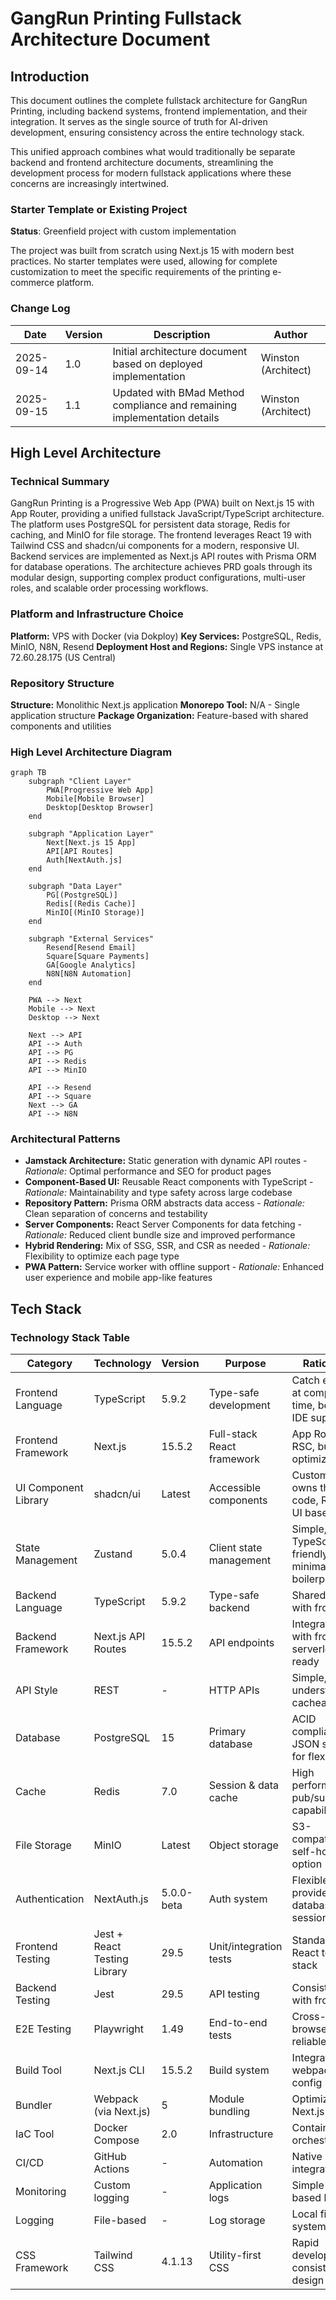 # GangRun Printing Fullstack Architecture Document

## Introduction

This document outlines the complete fullstack architecture for GangRun Printing, including backend systems, frontend implementation, and their integration. It serves as the single source of truth for AI-driven development, ensuring consistency across the entire technology stack.

This unified approach combines what would traditionally be separate backend and frontend architecture documents, streamlining the development process for modern fullstack applications where these concerns are increasingly intertwined.

### Starter Template or Existing Project

**Status**: Greenfield project with custom implementation

The project was built from scratch using Next.js 15 with modern best practices. No starter templates were used, allowing for complete customization to meet the specific requirements of the printing e-commerce platform.

### Change Log

| Date       | Version | Description                                                              | Author              |
| ---------- | ------- | ------------------------------------------------------------------------ | ------------------- |
| 2025-09-14 | 1.0     | Initial architecture document based on deployed implementation           | Winston (Architect) |
| 2025-09-15 | 1.1     | Updated with BMad Method compliance and remaining implementation details | Winston (Architect) |

## High Level Architecture

### Technical Summary

GangRun Printing is a Progressive Web App (PWA) built on Next.js 15 with App Router, providing a unified fullstack JavaScript/TypeScript architecture. The platform uses PostgreSQL for persistent data storage, Redis for caching, and MinIO for file storage. The frontend leverages React 19 with Tailwind CSS and shadcn/ui components for a modern, responsive UI. Backend services are implemented as Next.js API routes with Prisma ORM for database operations. The architecture achieves PRD goals through its modular design, supporting complex product configurations, multi-user roles, and scalable order processing workflows.

### Platform and Infrastructure Choice

**Platform:** VPS with Docker (via Dokploy)
**Key Services:** PostgreSQL, Redis, MinIO, N8N, Resend
**Deployment Host and Regions:** Single VPS instance at 72.60.28.175 (US Central)

### Repository Structure

**Structure:** Monolithic Next.js application
**Monorepo Tool:** N/A - Single application structure
**Package Organization:** Feature-based with shared components and utilities

### High Level Architecture Diagram

```mermaid
graph TB
    subgraph "Client Layer"
        PWA[Progressive Web App]
        Mobile[Mobile Browser]
        Desktop[Desktop Browser]
    end

    subgraph "Application Layer"
        Next[Next.js 15 App]
        API[API Routes]
        Auth[NextAuth.js]
    end

    subgraph "Data Layer"
        PG[(PostgreSQL)]
        Redis[(Redis Cache)]
        MinIO[(MinIO Storage)]
    end

    subgraph "External Services"
        Resend[Resend Email]
        Square[Square Payments]
        GA[Google Analytics]
        N8N[N8N Automation]
    end

    PWA --> Next
    Mobile --> Next
    Desktop --> Next

    Next --> API
    API --> Auth
    API --> PG
    API --> Redis
    API --> MinIO

    API --> Resend
    API --> Square
    Next --> GA
    API --> N8N
```

### Architectural Patterns

- **Jamstack Architecture:** Static generation with dynamic API routes - _Rationale:_ Optimal performance and SEO for product pages
- **Component-Based UI:** Reusable React components with TypeScript - _Rationale:_ Maintainability and type safety across large codebase
- **Repository Pattern:** Prisma ORM abstracts data access - _Rationale:_ Clean separation of concerns and testability
- **Server Components:** React Server Components for data fetching - _Rationale:_ Reduced client bundle size and improved performance
- **Hybrid Rendering:** Mix of SSG, SSR, and CSR as needed - _Rationale:_ Flexibility to optimize each page type
- **PWA Pattern:** Service worker with offline support - _Rationale:_ Enhanced user experience and mobile app-like features

## Tech Stack

### Technology Stack Table

| Category             | Technology                   | Version    | Purpose                    | Rationale                                        |
| -------------------- | ---------------------------- | ---------- | -------------------------- | ------------------------------------------------ |
| Frontend Language    | TypeScript                   | 5.9.2      | Type-safe development      | Catch errors at compile time, better IDE support |
| Frontend Framework   | Next.js                      | 15.5.2     | Full-stack React framework | App Router, RSC, built-in optimization           |
| UI Component Library | shadcn/ui                    | Latest     | Accessible components      | Customizable, owns the code, Radix UI based      |
| State Management     | Zustand                      | 5.0.4      | Client state management    | Simple, TypeScript-friendly, minimal boilerplate |
| Backend Language     | TypeScript                   | 5.9.2      | Type-safe backend          | Shared types with frontend                       |
| Backend Framework    | Next.js API Routes           | 15.5.2     | API endpoints              | Integrated with frontend, serverless-ready       |
| API Style            | REST                         | -          | HTTP APIs                  | Simple, well-understood, cacheable               |
| Database             | PostgreSQL                   | 15         | Primary database           | ACID compliance, JSON support for flexibility    |
| Cache                | Redis                        | 7.0        | Session & data cache       | High performance, pub/sub capability             |
| File Storage         | MinIO                        | Latest     | Object storage             | S3-compatible, self-hosted option                |
| Authentication       | NextAuth.js                  | 5.0.0-beta | Auth system                | Flexible providers, database sessions            |
| Frontend Testing     | Jest + React Testing Library | 29.5       | Unit/integration tests     | Standard React testing stack                     |
| Backend Testing      | Jest                         | 29.5       | API testing                | Consistent with frontend                         |
| E2E Testing          | Playwright                   | 1.49       | End-to-end tests           | Cross-browser, reliable                          |
| Build Tool           | Next.js CLI                  | 15.5.2     | Build system               | Integrated webpack config                        |
| Bundler              | Webpack (via Next.js)        | 5          | Module bundling            | Optimized by Next.js                             |
| IaC Tool             | Docker Compose               | 2.0        | Infrastructure             | Container orchestration                          |
| CI/CD                | GitHub Actions               | -          | Automation                 | Native GitHub integration                        |
| Monitoring           | Custom logging               | -          | Application logs           | Simple file-based logging                        |
| Logging              | File-based                   | -          | Log storage                | Local file system                                |
| CSS Framework        | Tailwind CSS                 | 4.1.13     | Utility-first CSS          | Rapid development, consistent design             |
